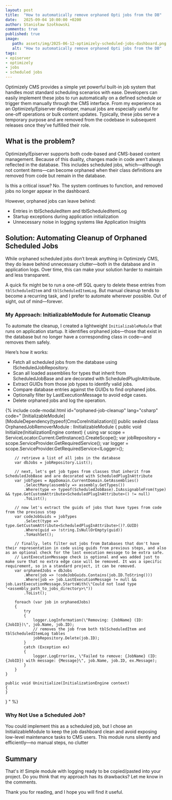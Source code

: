 ```yaml
---
layout: post
title:  "How to automatically remove orphaned Opti jobs from the DB"
date:   2025-09-04 10:00:00 +0200
author: Stanisław Szołkowski
comments: true
published: true
image:
   path: assets/img/2025-06-12-optimizely-scheduled-jobs-dashboard.png
   alt: "How to automatically remove orphaned Opti jobs from the DB"
tags:
- episerver
- optimizely
- jobs
- scheduled jobs
---
```


Optimizely CMS provides a simple yet powerful built-in job system that handles most standard scheduling scenarios with ease. Developers can easily implement these jobs to run automatically on a defined schedule or trigger them manually through the CMS interface. From my experience as an Optimizely/Episerver developer, manual jobs are especially useful for one-off operations or bulk content updates. Typically, these jobs serve a temporary purpose and are removed from the codebase in subsequent releases once they’ve fulfilled their role.

## What is the problem?

Optimizely/Episerver supports both code-based and CMS-based content management. Because of this duality, changes made in code aren’t always reflected in the database. This includes scheduled jobs, which—although not content items—can become orphaned when their class definitions are removed from code but remain in the database.

Is this a critical issue? No. The system continues to function, and removed jobs no longer appear in the dashboard.

However, orphaned jobs can leave behind:

- Entries in tblScheduledItem and tblScheduledItemLog
- Startup exceptions during application initialization
- Unnecessary noise in logging systems like Application Insights

## Solution: Automating Cleanup of Orphaned Scheduled Jobs

While orphaned scheduled jobs don’t break anything in Optimizely CMS, they do leave behind unnecessary clutter—both in the database and in application logs. Over time, this can make your solution harder to maintain and less transparent.

A quick fix might be to run a one-off SQL query to delete these entries from `tblScheduledItem` and `tblScheduledItemLog`. But manual cleanup tends to become a recurring task, and I prefer to automate wherever possible. Out of sight, out of mind—forever.

### My Approach: InitializableModule for Automatic Cleanup

To automate the cleanup, I created a lightweight `InitializableModule` that runs on application startup. It identifies orphaned jobs—those that exist in the database but no longer have a corresponding class in code—and removes them safely.

Here’s how it works:

- Fetch all scheduled jobs from the database using IScheduledJobRepository.
- Scan all loaded assemblies for types that inherit from ScheduledJobBase and are decorated with ScheduledPlugInAttribute.
- Extract GUIDs from those job types to identify valid jobs.
- Compare database entries against the GUIDs to find orphaned jobs.
- Optionally filter by LastExecutionMessage to avoid edge cases.
- Delete orphaned jobs and log the operation.

{% include code-modal.html
   id="orphaned-job-cleanup"
   lang="csharp"
   code="
[InitializableModule]
[ModuleDependency(typeof(CmsCoreInitialization))]
public sealed class OrphanedJobRemoverModule : IInitializableModule
{
    public void Initialize(InitializationEngine context)
    {
        using var scope = ServiceLocator.Current.GetInstance<IServiceProvider>().CreateScope();
        var jobRepository = scope.ServiceProvider.GetRequiredService<IScheduledJobRepository>();
        var logger = scope.ServiceProvider.GetRequiredService<ILogger<OrphanedJobRemoverModule>>();

        // retrieve a list of all jobs in the database
        var dbJobs = jobRepository.List();

        // next, let's get job types from classes that inherit from ScheduledJobBase and are decorated with ScheduledPlugInAttribute
        var jobTypes = AppDomain.CurrentDomain.GetAssemblies()
            .SelectMany(assembly => assembly.GetTypes())
            .Where(type => typeof(ScheduledJobBase).IsAssignableFrom(type) && type.GetCustomAttribute<ScheduledPlugInAttribute>() != null)
            .ToList();

        // now let's extract the guids of jobs that have types from code from the previous step
        var codeJobGuids = jobTypes
            .Select(type => type.GetCustomAttribute<ScheduledPlugInAttribute>()?.GUID)
            .Where(guid => !string.IsNullOrEmpty(guid))
            .ToHashSet();

        // finally, lets filter out jobs from Databases that don't have their representation in code using guids from previous steps, and also as an optional check for the last execution message to be extra safe.  
        // LastExecutionMessage check is optional and was added just to make sure that no extra edge case will be removed. It was a specific requirement, so in a standard project, it can be removed.
        var orphanedJobs = dbJobs
            .Where(job => !codeJobGuids.Contains(job.ID.ToString()))
            .Where(job => job.LastExecutionMessage != null && job.LastExecutionMessage.StartsWith(\"Could not load type '<assembly_path_to_jobs_directory>\"))
            .ToList();

        foreach (var job in orphanedJobs)
        {
            try
            {
                logger.LogInformation(\"Removing: {JobName} (ID: {JobID})\", job.Name, job.ID);
                // removes the job from both tblScheduledItem and tblScheduledItemLog tables
                jobRepository.Delete(job.ID);
            }
            catch (Exception ex)
            {
                logger.LogError(ex, \"Failed to remove: {JobName} (ID: {JobID}) with message: {Message}\", job.Name, job.ID, ex.Message);
            }
        }
    }

    public void Uninitialize(InitializationEngine context)
    {
    }
}
" %}

### Why Not Use a Scheduled Job?

You could implement this as a scheduled job, but I chose an InitializableModule to keep the job dashboard clean and avoid exposing low-level maintenance tasks to CMS users. This module runs silently and efficiently—no manual steps, no clutter

## Summary

That's it! Simple module with logging ready to be copied/pasted into your project. Do you think that my approach has its drawbacks? Let me know in the comments.

Thank you for reading, and I hope you will find it useful.
